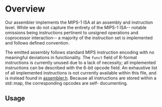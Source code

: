 # Overview
Our assembler implements the MIPS-1 ISA at an assembly and instruction level. 
While we do not capture the entirety of the MIPS-1 ISA-- notable omissions being
instructions pertinent to unsigned operations and coprocessor interaction-- a 
majority of the instruction set is implemented and follows defined convention.

The emitted assembly follows standard MIPS instruction encoding with no meaningful
deviations in functionality. The `funct` field of R-format instructions is currently
unused due to a lack of necessity; all implemented instructions can be described with the
6-bit opcode field. An exhaustive list of all implemented instructions is not currently 
available within this file, and is instead found in [assembler.h](../src/asm/assembler.h).
Because all instructions are stored within a std::map, the corresponding opcodes are self-
documenting.

## Usage
